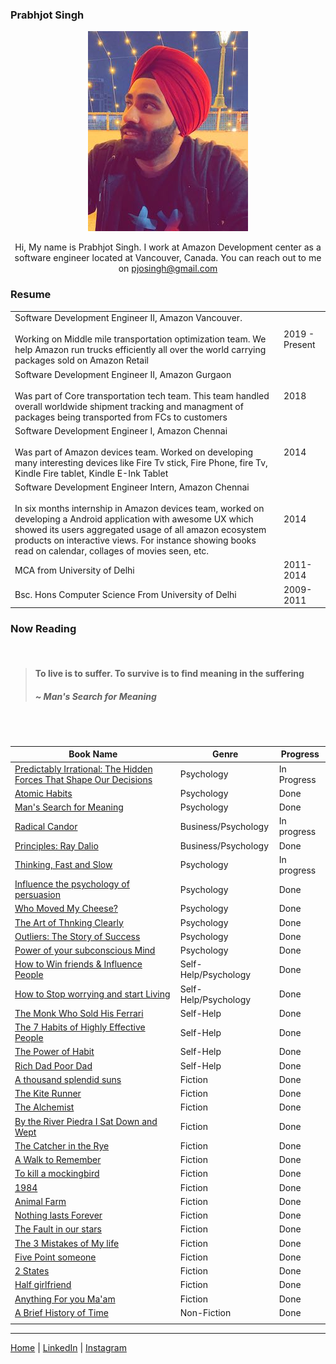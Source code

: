 ### Prabhjot Singh

<p align="center">
  <img src="https://github.com/pjosingh/pjosingh.github.io/blob/main/size_dp.jpg?raw=true" alt="img"/>
</p>

<p align="center">
Hi, My name is Prabhjot Singh. I work at Amazon Development center as a software engineer located at Vancouver, Canada. You can reach out to me on <a href="mailto:pjosingh@gmail.com"> pjosingh@gmail.com </a>
</p>

### Resume 

<table style="width:100%">

<tr style="width:100%">
  <td>Software Development Engineer II, Amazon Vancouver. <br><br> Working on Middle mile transportation optimization team. We help Amazon run trucks efficiently all over the world carrying packages sold on Amazon Retail</td> <td>2019 - Present</td></tr>
  <tr><td>Software Development Engineer II, Amazon Gurgaon <br><br> Was part of Core transportation tech team. This team handled overall worldwide shipment tracking and managment of packages being transported from FCs to customers </td> <td>2018</td></tr>
  <tr><td>Software Development Engineer I, Amazon Chennai<br><br>Was part of Amazon devices team. Worked on developing many interesting devices like Fire Tv stick, Fire Phone, fire Tv, Kindle Fire tablet, Kindle E-Ink Tablet</td> <td>2014</td></tr>
  <tr><td>Software Development Engineer Intern, Amazon Chennai<br><br> In six months internship in Amazon devices team, worked on developing a Android application with awesome UX which showed its users aggregated usage of all amazon ecosystem products on interactive views. For instance showing books read on calendar, collages of movies seen, etc.</td> <td>2014</td></tr>
  <tr><td>MCA from University of Delhi</td> <td>2011-2014</td></tr>
  <tr><td>Bsc. Hons Computer Science From University of Delhi</td> <td>2009-2011</td>
</tr>
</table>


### Now Reading

<br/>

> #### To live is to suffer. To survive is to find meaning in the suffering 
> ##### ~ Man's Search for Meaning

<br/>
<br/>


|Book Name|Genre|Progress|
|---|---|---|
|[Predictably Irrational: The Hidden Forces That Shape Our Decisions](https://www.goodreads.com/book/show/1713426.Predictably_Irrational)|Psychology|In Progress|
|[Atomic Habits](https://www.amazon.ca/Atomic-Habits-Proven-Build-Break/dp/0735211299/ref=sr_1_1?dchild=1&gclid=Cj0KCQiAk53-BRD0ARIsAJuNhpt8V43ehCfnDTLNY7M-Bae_5GUHhyLndd4nqrqQTFNAzCz25l0WNesaAr59EALw_wcB&hvadid=284459828597&hvdev=c&hvlocphy=9001528&hvnetw=g&hvqmt=e&hvrand=10067369749011681451&hvtargid=kwd-484824757107&hydadcr=14947_9480929&keywords=atomic+habits&qid=1606940031&sr=8-1&tag=googcana-20)|Psychology|Done|
|[Man's Search for Meaning](https://www.amazon.ca/Mans-Search-Meaning-Viktor-Frankl-ebook/dp/B009U9S6FI/ref=sr_1_2?dchild=1&keywords=victor+franklin&qid=1606274445&s=digital-text&sr=1-2)|Psychology|Done|
|[Radical Candor](https://www.amazon.com/Radical-Candor-Kim-Scott/dp/B01KTIEFEE)|Business/Psychology|In progress|
|[Principles: Ray Dalio](https://www.amazon.in/Principles-Life-Work-Ray-Dalio/dp/1501124021)|Business/Psychology|Done|
|[Thinking, Fast and Slow](https://www.amazon.com/Thinking-Fast-Slow-Daniel-Kahneman-ebook/dp/B005MJFA2W/ref=sr_1_1?crid=1DKVZMUWX5IEG&dchild=1&keywords=thinking+fast+and+slow&qid=1605990067&s=digital-text&sprefix=thinking+fas%2Cdigital-text%2C213&sr=1-1)|Psychology|In progress|
|[Influence the psychology of persuasion](https://www.amazon.com/Influence-Psychology-Persuasion-Business-Essentials-ebook/dp/B002BD2UUC/ref=sr_1_1?crid=2OOWZINS2MM5Y&dchild=1&keywords=influence+the+psychology+of+persuasion&qid=1605989949&s=digital-text&sprefix=influe%2Cdigital-text%2C233&sr=1-1)|Psychology|Done|
|[Who Moved My Cheese?](https://www.amazon.com/gp/product/0091883768/ref=x_gr_w_bb_sin?ie=UTF8&tag=x_gr_w_bb_sin-20&linkCode=as2&camp=1789&creative=9325&creativeASIN=0091883768&SubscriptionId=1MGPYB6YW3HWK55XCGG2)|Psychology|Done|
|[The Art of Thnking Clearly](https://www.amazon.com/gp/product/0062219685/ref=x_gr_w_bb_glide_sin?ie=UTF8&tag=x_gr_w_bb_glide_sin-20&linkCode=as2&camp=1789&creative=9325&creativeASIN=0062219685&SubscriptionId=1MGPYB6YW3HWK55XCGG2)|Psychology|Done|
|[Outliers: The Story of Success](https://www.amazon.com/gp/product/0316017922/ref=x_gr_w_bb_sin?ie=UTF8&tag=x_gr_w_bb_sin-20&linkCode=as2&camp=1789&creative=9325&creativeASIN=0316017922&SubscriptionId=1MGPYB6YW3HWK55XCGG2)|Psychology|Done|
|[Power of your subconscious Mind](https://www.amazon.com/gp/product/0553583182/ref=x_gr_w_bb_sin?ie=UTF8&tag=x_gr_w_bb_sin-20&linkCode=as2&camp=1789&creative=9325&creativeASIN=0553583182&SubscriptionId=1MGPYB6YW3HWK55XCGG2)   |Psychology   |Done   |
|[How to Win friends & Influence People](https://www.amazon.com/s?k=How+to+Win+Friends+and+Influence+People&i=stripbooks&adid=082VK13VJJCZTQYGWWCZ&campaign=211041&creative=374001&tag=x_gr_w_bb_sin-20&ref=x_gr_w_bb_sin)   |Self-Help/Psychology   |Done   |
|[How to Stop worrying and start Living]()   |Self-Help/Psychology   |Done   |
|[The Monk Who Sold His Ferrari](https://www.amazon.com/gp/product/0062515675/ref=x_gr_w_bb_sin?ie=UTF8&tag=x_gr_w_bb_sin-20&linkCode=as2&camp=1789&creative=9325&creativeASIN=0062515675&SubscriptionId=1MGPYB6YW3HWK55XCGG2)|Self-Help|Done|
|[The 7 Habits of Highly Effective People](https://www.amazon.com/gp/product/0743269519/ref=x_gr_w_bb_sin?ie=UTF8&tag=x_gr_w_bb_sin-20&linkCode=as2&camp=1789&creative=9325&creativeASIN=0743269519&SubscriptionId=1MGPYB6YW3HWK55XCGG2)|Self-Help|Done|
|[The Power of Habit](https://www.amazon.com/Power-Habit-Why-What-Change-ebook/dp/B006WAIV6M/ref=sr_1_1?dchild=1&keywords=The+power+of+habit&qid=1605990001&s=digital-text&sr=1-1)|Self-Help|Done|
|[Rich Dad Poor Dad](https://www.amazon.com/Rich-Dad-Poor-Teach-Middle-ebook/dp/B07C7M8SX9/ref=sr_1_1?crid=3D4CTXDHMPV4G&dchild=1&keywords=rich+dad+poor+dad&qid=1605990103&s=digital-text&sprefix=rich+dad%2Cdigital-text%2C221&sr=1-1)|Self-Help|Done|
|[A thousand splendid suns](https://www.amazon.com/Thousand-Splendid-Suns-Khaled-Hosseini-ebook/dp/B002R88G5E/ref=sr_1_1?crid=3AQGPB5FZJ10G&dchild=1&keywords=a+thousand+splendid+suns&qid=1605990158&s=digital-text&sprefix=A+thous%2Cdigital-text%2C225&sr=1-1)|Fiction|Done|
|[The Kite Runner](https://www.amazon.ca/Kite-Runner-Khaled-Hosseini/dp/0385660073/ref=sr_1_1?dchild=1&keywords=kite+runner&qid=1606015933&sr=8-1)   |Fiction   |Done   |
|[The Alchemist](https://www.amazon.com/Alchemist-Paulo-Coelho/dp/0062315005/ref=sr_1_1?dchild=1&keywords=The+Alchemist&qid=1606017604&s=books&sr=1-1)   |Fiction   |Done   |
|[By the River Piedra I Sat Down and Wept](https://www.amazon.com/River-Piedra-Sat-Down-Wept/dp/0061122092/ref=sr_1_1?dchild=1&keywords=By+the+River+Piedra+I+Sat+Down+and+Wept&qid=1606017594&s=books&sr=1-1)   | Fiction  |Done   |
|[The Catcher in the Rye](https://www.amazon.com/Catcher-Rye-J-D-Salinger/dp/0316769177/ref=sr_1_1?dchild=1&keywords=The+Catcher+in+the+Rye&qid=1606017573&s=books&sr=1-1)   |Fiction   |Done   |
|[A Walk to Remember](https://www.amazon.com/Walk-Remember-Nicholas-Sparks/dp/1538764695/ref=sr_1_1?dchild=1&keywords=A+Walk+to+Remember&qid=1606017550&s=books&sr=1-1)   |Fiction   |Done   |
|[To kill a mockingbird](https://www.amazon.com/Kill-Mockingbird-Harper-Lee/dp/0060935464/ref=sr_1_1?dchild=1&keywords=To+kill+a+mockingbird&qid=1606017539&s=books&sr=1-1)   |Fiction   |Done   |
|[1984](https://www.amazon.com/1984-Signet-Classics-George-Orwell/dp/0451524934/ref=pd_sbs_14_1/143-7916261-7895460?_encoding=UTF8&pd_rd_i=0451524934&pd_rd_r=7a5b5fd7-b098-4d80-9507-96af05bf22ff&pd_rd_w=FqYW8&pd_rd_wg=Qe3l1&pf_rd_p=ed1e2146-ecfe-435e-b3b5-d79fa072fd58&pf_rd_r=05V4T7WHZTRMWKQHT6DS&psc=1&refRID=05V4T7WHZTRMWKQHT6DS)   |Fiction   |Done   |
|[Animal Farm](https://www.amazon.com/Animal-Farm-George-Orwell/dp/0451526341/ref=sr_1_1?dchild=1&keywords=Animal+Farm&qid=1606017519&s=books&sr=1-1)   |Fiction   |Done|
|[Nothing lasts Forever](https://www.amazon.com/gp/product/0446354732/ref=x_gr_w_bb_glide_sout?ie=UTF8&tag=x_gr_w_bb_glide_sout-20&linkCode=as2&camp=1789&creative=9325&creativeASIN=0446354732&SubscriptionId=1MGPYB6YW3HWK55XCGG2)|Fiction|Done|
|[The Fault in our stars](https://www.amazon.com/Fault-Our-Stars-John-Green/dp/014242417X/ref=sr_1_1?dchild=1&keywords=The+Fault+in+our+stars&qid=1606017583&s=books&sr=1-1)   |Fiction   |Done  |
|[The 3 Mistakes of My life]()|Fiction|Done|
|[Five Point someone]()|Fiction|Done|
|[2 States]()|Fiction|Done|
|[Half girlfriend]()|Fiction|Done|
|[Anything For you Ma'am]()|Fiction|Done|
|[A Brief History of Time](https://www.amazon.com/Brief-History-Time-Stephen-Hawking/dp/0553380168)   |Non-Fiction   |Done   |
|   |   |   |


***

[Home](https://pjosingh.github.io/) | [LinkedIn](https://www.linkedin.com/in/prabhjot-singh-6331493b/) | [Instagram](https://www.instagram.com/pjosingh/)
